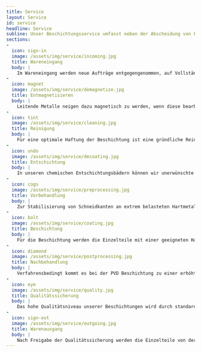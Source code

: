 ```yaml
---
title: Service
layout: Service
id: service
headline: Service
subline: Unser Beschichtungsservice umfasst neben der Abscheidung von PVD-Schichten auch viele zusätzliche Dienstleistungen.
sections:
-
  icon: sign-in
  image: /assets/img/service/incoming.jpg
  title: Wareneingang
  body: |
    Im Wareneingang werden neue Aufträge entgegengenommen, auf Vollständigkeit und Klarheit geprüft und die notwendigen Bearbeitungsschritte festgelegt. Kompetente und flexible Mitarbeiter prüfen Kundenwünsche und klären im Bedarfsfall Besonderheiten mit der Produktion und unseren Kunden ab. Im Wareneingang legen wir die Basis für eine rasche und fehlerfreie Umsetzung der Aufträge.
-
  icon: magnet
  image: /assets/img/service/demagnetize.jpg
  title: Entmagnetisieren
  body: |
    Leitende Metalle neigen dazu magnetisch zu werden, wenn diese bearbeitet (Schleifen, Biegen, Zerspanen, Tiefziehen…) oder mit Magneten gehalten werden. Auch nach erfolgreicher Entmagnetisierung beim Kunden, können Teile während des Transports erneut magnetisch aufgeladen werden. Die Entmagnetisierung ist besonders bei Kleinstwerkzeugen wichtig, um deren Anziehungskraft für Späne und Staub zu reduzieren aber auch damit in der Beschichtung keine unerwünschten Dickenunterschiede auftreten.
-
  icon: tint
  image: /assets/img/service/cleaning.jpg
  title: Reinigung
  body: |
    Für eine optimale Haftung der Beschichtung ist eine gründliche Reinigung unabdingbar. Rückstände wie Öle verhindern eine chemische Anbindung der Schicht und können Abplatzungen zur Folge haben. In unseren vollautomatischen und mit Ultraschall betriebenen Reinigungslinien benutzen wir FCKW-freie, alkalische Reinigungsprodukte. Jede Linie verfügt über eine eigene Wasseraufbereitungsanlage, um konstante Reinigungsergebnisse zu sichern. Bei schwierig zu entfernenden Verschmutzungen (Diamantpaste, Kunststoffrückstände, etc.) empfehlen wir eine Vorreinigung mittels Nassdruckstrahlen.
-
  icon: undo
  image: /assets/img/service/decoating.jpg
  title: Entschichtung
  body: |
    In unseren chemischen Entschichtungsbädern können wir unerwünschte oder fehlerhafte PVD Beschichtungen auf Stahl und Hartmetall rückstandslos entfernen. Problematisch ist leider die Entschichtung chromhaltiger Schichten, insbesondere auf Hartmetalloberflächen. Die Werkzeuge bleiben glänzend und die Schneidkantengeometrie intakt. Für dekorativen Anwendungen empfehlen wir nach der Entschichtung ein Aufpolieren der Teile (re-avivage), da bereits kleinste Veränderungen der Oberfläche zu einem farblich leicht abweichenden Ergebnis führen können.
-
  icon: cogs
  image: /assets/img/service/preprocessing.jpg
  title: Vorbehandlung
  body: |
    Zur Stabilisierung von Schneidkanten an extrem belasteten Hartmetallwerkzeugen, sowie zur optimalen Haftgrundvorbereitung von Werkzeug- und Bauteiloberflächen setzen wir spezielle Mikro- und Nassdruckstrahlverfahren ein. Dies betrifft insbesondere oxidierte, kontaminierte und funkenerodierte Oberflächen, sowie Hartmetalloberflächen mit Kobaltauswaschungen.
-
  icon: bolt
  image: /assets/img/service/coating.jpg
  title: Beschichtung
  body: |
    Für die Beschichtung werden die Einzelteile mit einer geeigneten Halterung aufgenommen und auf dem Karussell (der Beladestation) so positioniert, dass diese optimal auf die Beschichtungsquelle ausgerichtet sind. Mit der Halterung wird definiert, ob und falls ja in welcher Achse das zu beschichtende Teil während des Beschichtungsprozesses in der Anlage rotiert wird. Die PVD-Anlage ist Computergesteuert und während des gesamten Prozesses automatisch überwacht. In einem ersten Schritt wird ein Hochvakuum erzeugt und die Teile auf Beschichtungstemperatur aufgeheizt. Die Oberflächen werden anschliessend mittels physikalischem Ätzen aktiviert. Während der Beschichtung werden die gewünschten Metalle im Lichtbogen verdampft und reagieren mit den gezielt zugeführten Gasen. Das verdampfte Material kondensiert an den zu beschichtenden Teilen und es bildet sich eine dünne gleichmässige Schicht in der gewünschten Zusammensetzung.
-
  icon: diamond
  image: /assets/img/service/postprocessing.jpg
  title: Nachbehandlung
  body: |
    Verfahrensbedingt kommt es bei der PVD Beschichtung zu einer erhöhten Oberflächenrauheit. Schmelzspritzer (Droplets) des verdampften Metalls lagern sich auf der Teileoberfläche ab. Bei der Nachbehandlung werden die Schmelzspritzer entfernt und so die Teileoberfläche aufgeglänzt und das Gleitverhalten verbessert. In der Nachbehandlung kommen unterschiedlichste Methoden zum Einsatz. Wir verfügen über entsprechende Strahlanlagen, Polieranlagen und auch geschultes Personal für manuelles aufpolieren.
-
  icon: eye
  image: /assets/img/service/quality.jpg
  title: Qualitätssicherung
  body: |
    Das hohe Qualitätsniveau unserer Beschichtungen wird durch standardisierte Qualitätsprüfungen zur Bestimmung der Schichtdicke, Schichtstruktur, Schichtfarbe und Schichthaftung gewährleistet. Zu diesem Zweck werden jeder Beschichtungscharge Teststücke, bzw. Testwerkzeuge beigefügt und vor der Freigabe der Charge nach den Vorgaben unseres Qualitätsmanagements überprüft.
-
  icon: sign-out
  image: /assets/img/service/outgoing.jpg
  title: Warenausgang
  body: |
    Nach Freigabe der Qualitätssicherung werden die Einzelteile von der Beladestation (Karussell) entnommen und optisch kontrolliert (ggf. mit Hilfe eines Lichtmikroskops). Im Warenausgang wird zusätzlich überprüft ob alle Teile die gemäss Wareneingang geforderten Bearbeitungsschritte durchlaufen haben. Einwandfreie Teile werden falls notwendig gefettet und anschliessend verpackt. In der Regel wird das Verpackungsmaterial des Kunden für den Rückversand verwendet (dieses wird vom Kunden so ausgewählt, dass die Teile bestmöglich geschützt sind und es kann unnötiger Abfall vermieden werden). Je nach Kundenwunsch wird der Kunde zur Abholung avisiert oder das Paket dem entsprechenden Transportkanal zugeführt.
---
```

